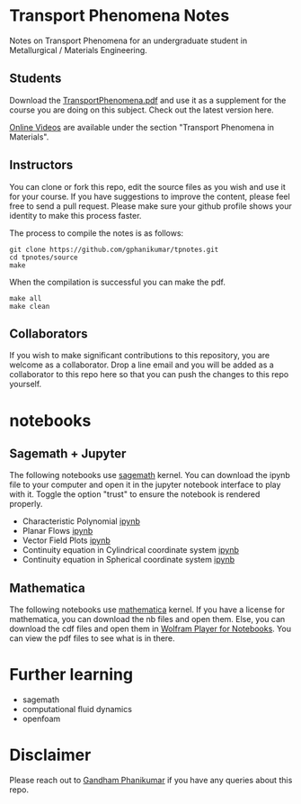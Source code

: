 # Transport Phenomena Notes

Notes on Transport Phenomena for an undergraduate student in Metallurgical / Materials Engineering.

## Students

Download the [TransportPhenomena.pdf](./TransportPhenomena.pdf) and use it as a supplement for the course you are doing on this subject. Check out the latest version here.

[Online Videos](https://gphanikumar.github.io/nptel.html) are available under the section "Transport Phenomena in Materials".

## Instructors

You can clone or fork this repo, edit the source files as you wish and use it for your course. If you have suggestions to improve the content, please feel free to send a pull request. Please make sure your github profile shows your identity to make this process faster.

The process to compile the notes is as follows:

    git clone https://github.com/gphanikumar/tpnotes.git
    cd tpnotes/source
    make

When the compilation is successful you can make the pdf.

    make all
    make clean

## Collaborators

If you wish to make significant contributions to this repository, you are welcome as a collaborator. Drop a line email and you will be added as a collaborator to this repo here so that you can push the changes to this repo yourself.

# notebooks

## Sagemath + Jupyter

The following notebooks use [sagemath](https://sagemath.org) kernel. You can download the ipynb file to your computer and open it in the jupyter notebook interface to play with it. Toggle the option "trust" to ensure the notebook is rendered properly.

* Characteristic Polynomial [ipynb](sage-notebooks/CharacteristicPolynomial.ipynb)
* Planar Flows [ipynb](sage-notebooks/PlanarFlows.ipynb)
* Vector Field Plots [ipynb](sage-notebooks/VectorFieldPlots.ipynb)
* Continuity equation in Cylindrical coordinate system [ipynb](sage-notebooks/ContinuityCylindrical.ipynb)
* Continuity equation in Spherical coordinate system [ipynb](sage-notebooks/ContinuitySpherical.ipynb)


## Mathematica 

The following notebooks use [mathematica](https://www.wolfram.com/mathematica) kernel. If you have a license for mathematica, you can download the nb files and open them. Else, you can download the cdf files and open them in [Wolfram Player for Notebooks](https://www.wolfram.com/player). You can view the pdf files to see what is in there.

# Further learning

* sagemath
* computational fluid dynamics
* openfoam

# Disclaimer

Please reach out to [Gandham Phanikumar](https://gphanikumar.github.io/) if you have any queries about this repo.
